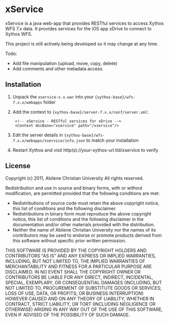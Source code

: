 xService
========

xService is a java web-app that provides RESTful services to access Xythos WFS 7.x data. It provides services for the
iOS app xDrive to connect to Xythos WFS.

This project is still actively being developed so it may change at any time.

Todo:

* Add file manipulation (upload, move, copy, delete)
* Add comments and other metadata access

Installation
------------

1. Unpack the `xservice-x.x.war` into your `{xythos-base}/wfs-7.x.x/webapps` folder
1. Add the context to `{xythos-base}/server-7.x.x/conf/server.xml`:

		<!-- xService - RESTful services for xDrive -->
		<Context docBase="xservice" path="/xservice"/>

1. Edit the server details in `{xythos-base}/wfs-7.x.x/webapps/xservice/info.json` to match your installation
1. Restart Xythos and visit http(s)://your-xythos-url.tld/xservice to verify

License
-------

Copyright (c) 2011, Abilene Christian University
All rights reserved.

Redistribution and use in source and binary forms, with or without modification,
are permitted provided that the following conditions are met:

* Redistributions of source code must retain the above copyright notice, this list of conditions and the following disclaimer.
* Redistributions in binary form must reproduce the above copyright notice, this list of conditions and the following disclaimer in the documentation and/or other materials provided with the distribution.
* Neither the name of Abilene Christian University nor the names of its contributors may be used to endorse or promote products derived from this software without specific prior written permission.

THIS SOFTWARE IS PROVIDED BY THE COPYRIGHT HOLDERS AND CONTRIBUTORS "AS IS" AND
ANY EXPRESS OR IMPLIED WARRANTIES, INCLUDING, BUT NOT LIMITED TO, THE IMPLIED
WARRANTIES OF MERCHANTABILITY AND FITNESS FOR A PARTICULAR PURPOSE ARE
DISCLAIMED. IN NO EVENT SHALL THE COPYRIGHT OWNER OR CONTRIBUTORS BE LIABLE FOR
ANY DIRECT, INDIRECT, INCIDENTAL, SPECIAL, EXEMPLARY, OR CONSEQUENTIAL DAMAGES
(INCLUDING, BUT NOT LIMITED TO, PROCUREMENT OF SUBSTITUTE GOODS OR SERVICES;
LOSS OF USE, DATA, OR PROFITS; OR BUSINESS INTERRUPTION) HOWEVER CAUSED AND ON
ANY THEORY OF LIABILITY, WHETHER IN CONTRACT, STRICT LIABILITY, OR TORT
(INCLUDING NEGLIGENCE OR OTHERWISE) ARISING IN ANY WAY OUT OF THE USE OF THIS
SOFTWARE, EVEN IF ADVISED OF THE POSSIBILITY OF SUCH DAMAGE.
